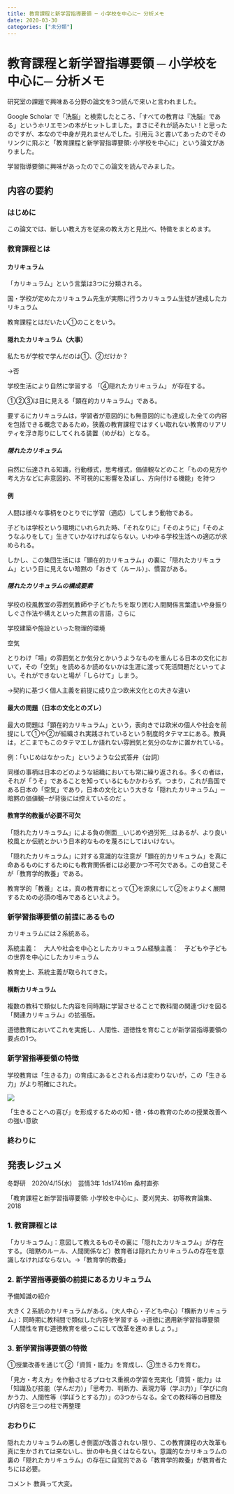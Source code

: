 ```yaml
---
title: 教育課程と新学習指導要領 ─ 小学校を中心に─ 分析メモ
date: 2020-03-30
categories: ["未分類"]
---
```


# 教育課程と新学習指導要領 ─ 小学校を中心に─ 分析メモ

研究室の課題で興味ある分野の論文を3つ読んで来いと言われました。

Google Scholar で「洗脳」と検索したところ、「すべての教育は『洗脳』である」というホリエモンの本がヒットしました。まさにそれが読みたい！と思ったのですが、本なので中身が見れませんでした。引用元 3と書いてあったのでそのリンクに飛ぶと「教育課程と新学習指導要領: 小学校を中心に」という論文がありました。

学習指導要領に興味があったのでこの論文を読んでみました。

## 内容の要約

### はじめに

この論文では、新しい教え方を従来の教え方と見比べ、特徴をまとめます。

### 教育課程とは

#### カリキュラム

「カリキュラム」という言葉は3つに分類される。

国・学校が定めたカリキュラム先生が実際に行うカリキュラム生徒が達成したカリキュラム

教育課程とはだいたい①のことをいう。

#### 隠れたカリキュラム（大事）

私たちが学校で学んだのは①、②だけか？

→否

学校生活により自然に学習する 「④隠れたカリキュラム」 が存在する。

①②③は目に見える「顕在的カリキュラム」である。

要するにカリキュラムは，学習者が意図的にも無意図的にも達成した全ての内容を包括できる概念であるため，狭義の教育課程ではすくい取れない教育のリアリティを浮き彫りにしてくれる装置（めがね）となる。

##### 隠れたカリキュラム

自然に伝達される知識，行動様式，思考様式，価値観などのこと「ものの見方や考え方などに非意図的、不可視的に影響を及ぼし、方向付ける機能」を持つ

#### 例

人間は様々な事柄をひとりでに学習（適応）してしまう動物である。

子どもは学校という環境にいれられた時、「それなりに」「そのように」「そのようなふりをして」生きていかなければならない。いわゆる学校生活への適応が求められる。

しかし、この集団生活には「顕在的カリキュラム」の裏に「隠れたカリキュラム」という目に見えない暗黙の「おきて（ルール）」、慣習がある。

##### 隠れたカリキュラムの構成要素

学校の校風教室の雰囲気教師や子どもたちを取り囲む人間関係言葉遣いや身振りしぐさ作法や構えといった無言の言語，さらに

学校建築や施設といった物理的環境

空気

とりわけ「場」の雰囲気とか気分とかいうようなものを重んじる日本の文化において，その「空気」を読めるか読めないかは生涯に渡って死活問題だといってよい。それができないと場が「しらけて」しまう。

→契約に基づく個人主義を前提に成り立つ欧米文化との大きな違い

#### 最大の問題（日本の文化とのズレ）

最大の問題は「顕在的カリキュラム」という，表向きでは欧米の個人や社会を前提にして①や②が組織され実践されているという制度的タテマエにある。教員は，どこまでもこのタテマエしか語れない雰囲気と気分のなかに置かれている。

例：「いじめはなかった」というような公式答弁（台詞）

同様の事柄は日本のどのような組織においても常に繰り返される。多くの者は，それが「うそ」であることを知っているにもかかわらず。つまり，これが島国である日本の「空気」であり，日本の文化という大きな「隠れたカリキュラム」─暗黙の価値観─が背後には控えているのだ 。

#### 教育学的教養が必要不可欠

「隠れたカリキュラム」による負の側面＿いじめや過労死＿はあるが、より良い校風とか伝統とかいう日本的なものを蔑ろにしてはいけない。

「隠れたカリキュラム」に対する意識的な注意が「顕在的カリキュラム」を真に命あるものにするためにも教育関係者には必要かつ不可欠である。この自覚こそが「教育学的教養」である。

教育学的「教養」とは，真の教育者にとって①を源泉にして②をよりよく展開するための必須の嗜みであるといえよう。

### 新学習指導要領の前提にあるもの

カリキュラムには２系統ある。

系統主義：　大人や社会を中心としたカリキュラム経験主義：　子どもや子どもの世界を中心にしたカリキュラム

教育史上、系統主義が取られてきた。

#### 横断カリキュラム

複数の教科で類似した内容を同時期に学習させることで教科間の関連づけを図る「関連カリキュラム」の拡張版。

道徳教育においてこれを実施し、人間性、道徳性を育むことが新学習指導要領の要点の1つ。

### 新学習指導要領の特徴

学校教育は「生きる力」の育成にあるとされる点は変わりないが，この「生きる力」がより明確にされた。

![](https://chankuwa.com/wp-content/uploads/2020/03/image.png)

「生きることへの喜び」を形成するための知・徳・体の教育のための授業改善への強い意欲

### 終わりに

## 発表レジュメ

冬野研　2020/4/15(水)　芸情3年 1ds17416m 桑村直弥

「教育課程と新学習指導要領: 小学校を中心に」、菱刈晃夫、初等教育論集、2018

### 1. 教育課程とは

「カリキュラム」：意図して教えるものその裏に「隠れたカリキュラム」が存在する。（暗黙のルール、人間関係など）教育者は隠れたカリキュラムの存在を意識しなければならない。→「教育学的教養」

### 2. 新学習指導要領の前提にあるカリキュラム

予備知識の紹介

大きく２系統のカリキュラムがある。（大人中心・子ども中心）「横断カリキュラム」：同時期に教科間で類似した内容を学習する →道徳に適用新学習指導要領「人間性を育む道徳教育を根っこにして改革を進めましょう。」

### 3. 新学習指導要領の特徴

①授業改善を通じて②「資質・能力」を育成し、③生きる力を育む。

「見方・考え方」を作動させるプロセス重視の学習を充実化「資質・能力」は「知識及び技能（学んだ力）」「思考力、判断力、表現力等（学ぶ力）」「学びに向かう力、人間性等（学ぼうとする力）」の3つからなる。全ての教科等の目標及び内容を三つの柱で再整理

### おわりに

隠れたカリキュラムの悪しき側面が改善されない限り、この教育課程の大改革も真に生かされては来ないし、世の中も良くはならない。意識的なカリキュラムの裏の「隠れたカリキュラム」の存在に自覚的である「教育学的教養」が教育者たちには必要。

コメント
教員って大変。